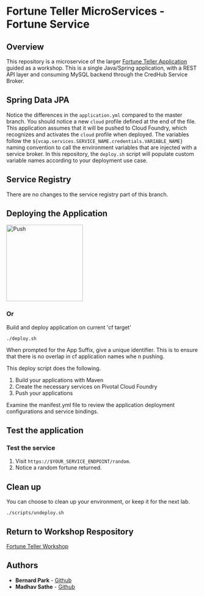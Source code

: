 # Fortune Teller MicroServices - Fortune Service

## Overview
This repository is a microservice of the larger [Fortune Teller Application](https://github.com/msathe-tech/fortune-teller) guided as a workshop. This is a single Java/Spring application, with a REST API layer and consuming MySQL backend through the CredHub Service Broker.

## Spring Data JPA
Notice the differences in the `application.yml` compared to the master branch. You should notice a new `cloud` profile defined at the end of the file. This application assumes that it will be pushed to Cloud Foundry, which recognizes and activates the `cloud` profile when deployed. The variables follow the `${vcap.services.SERVICE_NAME.credentials.VARIABLE_NAME}` naming convention to call the environment variables that are injected with a service broker. In this repository, the `deploy.sh` script will populate custom variable names according to your deployment use case.

## Service Registry
There are no changes to the service registry part of this branch.

## Deploying the Application
<a href="https://push-to.cfapps.io?repo=https%3A%2F%2Fgithub.com%2Fmsathe-tech%2Ffortune-teller.git">
        <img src="https://push-to.cfapps.io/ui/assets/images/Push-to-Pivotal-Light.svg" width="200" alt="Push">
</a>

### Or

Build and deploy application on current 'cf target'

```
./deploy.sh
```

When prompted for the App Suffix, give a unique identifier. This is to ensure that there is no overlap in cf application names whe
n pushing.

This deploy script does the following.
1. Build your applications with Maven
1. Create the necessary services on Pivotal Cloud Foundry
1. Push your applications

Examine the manifest.yml file to review the application deployment configurations and service bindings.

## Test the application

### Test the service
1. Visit `https://$YOUR_SERVICE_ENDPOINT/random`.
1. Notice a random fortune returned.

## Clean up

You can choose to clean up your environment, or keep it for the next lab.

```
./scripts/undeploy.sh
```

## Return to Workshop Respository
[Fortune Teller Workshop](https://github.com/msathe-tech/fortune-teller)

## Authors
* **Bernard Park** - [Github](https://github.com/bernardpark)
* **Madhav Sathe** - [Github](https://github.com/msathe-tech)

